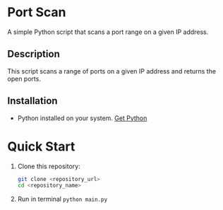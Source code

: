 # Port Scan

A simple Python script that scans a port range on a given IP address.

## Description

This script scans a range of ports on a given IP address and returns the open ports.

## Installation

- Python installed on your system. [Get Python](https://www.python.org/downloads/)

# Quick Start

1. Clone this repository:

   ```bash
   git clone <repository_url>
   cd <repository_name>
   ```

2. Run in terminal `python main.py`
